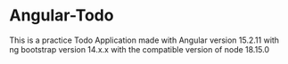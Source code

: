# Angular-Todo
This is a practice Todo Application made with Angular version 15.2.11 with ng bootstrap version 14.x.x with the compatible version of node 18.15.0
